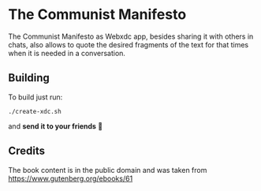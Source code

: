 # The Communist Manifesto

The Communist Manifesto as Webxdc app, besides sharing it with others in chats, also allows to
quote the desired fragments of the text for that times when it is needed in a conversation.


## Building

To build just run:

```
./create-xdc.sh
```

and **send it to your friends** 🙂

## Credits

The book content is in the public domain and was taken from https://www.gutenberg.org/ebooks/61
